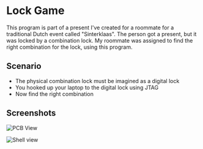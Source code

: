 Lock Game
=========

This program is part of a present I've created for a roommate for a 
traditional Dutch event called "Sinterklaas". The person got a present, but it
was locked by a combination lock. My roommate was assigned to find the right
combination for the lock, using this program. 

Scenario
--------

- The physical combination lock must be imagined as a digital lock
- You hooked up your laptop to the digital lock using JTAG
- Now find the right combination

Screenshots
-----------

![PCB View](http://i.imgur.com/V1otywq.png)

![Shell view](http://i.imgur.com/abFYZIx.png)


